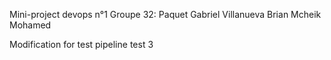 Mini-project devops n°1
Groupe 32:
Paquet Gabriel
Villanueva Brian
Mcheik Mohamed

Modification for test pipeline test 3